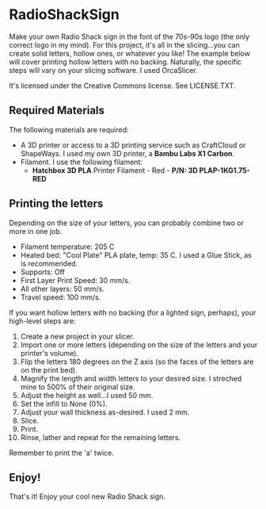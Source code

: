 # RadioShackSign

Make your own Radio Shack sign in the font of the 70s-90s logo (the only correct logo in my mind).  For this project, it's all in the slicing...you can create solid letters, hollow ones, or whatever you like!  The example below will cover printing hollow letters with no backing.  Naturally, the specific steps will vary on your slicing software.  I used OrcaSlicer.

It's licensed under the Creative Commons license.  See LICENSE.TXT.

## Required Materials

The following materials are required:

- A 3D printer or access to a 3D printing service such as CraftCloud or ShapeWays.  I used my own 3D printer, a **Bambu Labs X1 Carbon**.
- Filament.  I use the following filament:
    - **Hatchbox 3D PLA** Printer Filament - Red - **P/N: 3D PLAP-1KG1.75-RED**

## Printing the letters

Depending on the size of your letters, you can probably combine two or more in one job.  

* Filament temperature: 205 C
* Heated bed: "Cool Plate" PLA plate, temp: 35 C.  I used a Glue Stick, as is recommended.
* Supports: Off
* First Layer Print Speed: 30 mm/s.
* All other layers: 50 mm/s.
* Travel speed: 100 mm/s.

If you want hollow letters with no backing (for a lighted sign, perhaps), your high-level steps are:

1. Create a new project in your slicer.
1. Import one or more letters (depending on the size of the letters and your printer's volume).
1. Flip the letters 180 degrees on the Z axis (so the faces of the letters are on the print bed).
1. Magnify the length and width letters to your desired size.  I streched mine to 500% of their original size.
1. Adjust the height as well...I used 50 mm.
1. Set the infill to None (0%).
1. Adjust your wall thickness as-desired.  I used 2 mm.
1. Slice.
1. Print.
1. Rinse, lather and repeat for the remaining letters.

Remember to print the 'a' twice.

## Enjoy!

That's it!  Enjoy your cool new Radio Shack sign.  